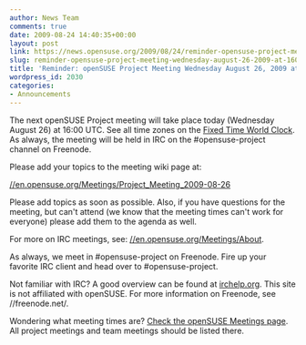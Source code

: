 ```yaml
---
author: News Team
comments: true
date: 2009-08-24 14:40:35+00:00
layout: post
link: https://news.opensuse.org/2009/08/24/reminder-opensuse-project-meeting-wednesday-august-26-2009-at-1600-utc/
slug: reminder-opensuse-project-meeting-wednesday-august-26-2009-at-1600-utc
title: 'Reminder: openSUSE Project Meeting Wednesday August 26, 2009 at 16:00 UTC'
wordpress_id: 2030
categories:
- Announcements
---
```


The next openSUSE Project meeting will take place today (Wednesday August 26) at 16:00 UTC. See all time zones on the [Fixed Time World Clock](//is.gd/2wstW). As always, the meeting will be held in IRC on the #opensuse-project channel on Freenode.





Please add your topics to the meeting wiki page at:





[//en.opensuse.org/Meetings/Project_Meeting_2009-08-26](//en.opensuse.org/Meetings/Project_Meeting_2009-08-26)





Please add topics as soon as possible. Also, if you have questions for the meeting, but can't attend (we know that the meeting times can't work for everyone) please add them to the agenda as well.





For more on IRC meetings, see: [//en.opensuse.org/Meetings/About](//en.opensuse.org/Meetings/About).





As always, we meet in #opensuse-project on Freenode. Fire up your favorite IRC client and head over to #opensuse-project.





Not familiar with IRC? A good overview can be found at [irchelp.org](//www.irchelp.org/). This site is not affiliated with openSUSE. For more information on Freenode, see //freenode.net/.





Wondering what meeting times are? [Check the openSUSE Meetings page](//en.opensuse.org/Meetings). All project meetings and team meetings should be listed there.
